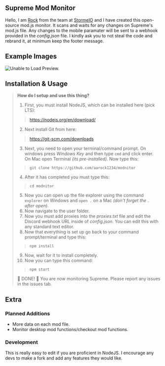 ## Supreme Mod Monitor
Hello, I am [Rock](https://www.twitter.com/rockkdev) from the team at [StormeIO](https://www.twitter.com/stormeio) and I have created this open-source mod.js monitor. It scans and waits for any changes on Supreme's mod.js file. Any changes to the mobile paramater will be sent to a webhook provided in the *config.json* file. I kindly ask you to not steal the code and rebrand it, at minimum keep the footer message.

## Example Images

![Unable to Load Preview.](https://i.imgur.com/lwiOxbx.png)


## Installation & Usage

> **How do I setup and use this thing?**
> 
> 1. First, you must install NodeJS, which can be installed here (pick LTS):
>> https://nodejs.org/en/download/
>
> 2. Next install Git from here:
>> https://git-scm.com/downloads
>
> 3. Next, you need to open your terminal/command prompt. On windows press *Windows Key* and then type `cmd` and click enter. On Mac open Terminal *(its pre-installed)*. Now type this:
>> `git clone https://github.com/aarock1234/modnitor`
>
> 4. After it has completed you must type this:
>> `cd modnitor`
>
> 5. Now you can open up the file explorer using the command `explorer` on Windows and `open .` on a Mac *(don't forget the `.` after open)*.
> 6. Now navigate to the user folder.
> 7. Now you must add proxies into the *proxies.txt* file and edit the Discord webhook URL inside of *config.json*. You can edit this with any standard text editor.
> 8. Now that everything is set up go back to your command prompt/terminal and type this:
>> `npm install`
>
> 9. Now, wait for it to install completely.
> 10. Now you can type this command:
>> `npm start`
>
> 🎉 DONE! 🥳 You are now monitoring Supreme. Please report any issues in the issues tab.

## Extra

### Planned Additions
* More data on each mod file.
* Monitor desktop mod functions/checkout mod functions.

### Development

This is really easy to edit if you are proficient in NodeJS. I encourage any devs to make a fork and add any features they would like.
